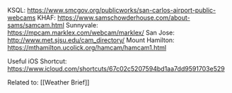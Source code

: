 KSQL: https://www.smcgov.org/publicworks/san-carlos-airport-public-webcams
KHAF: https://www.samschowderhouse.com/about-sams/samcam.html
Sunnyvale: https://mpcam.marklex.com/webcam/marklex/
San Jose: http://www.met.sjsu.edu/cam_directory/
Mount Hamilton: https://mthamilton.ucolick.org/hamcam/hamcam1.html

Useful iOS Shortcut: https://www.icloud.com/shortcuts/67c02c5207594bd1aa7dd9591703e529

Related to: [[Weather Brief]]